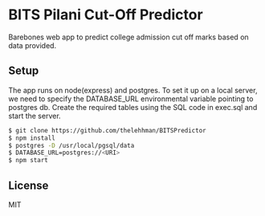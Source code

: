 # BITS Pilani Cut-Off Predictor

Barebones web app to predict college admission cut off marks based on data provided.

## Setup

The app runs on node(express) and postgres. 
To set it up on a local server, we need to specify the DATABASE_URL environmental variable pointing to postgres db.
Create the required tables using the SQL code in exec.sql and start the server.

```sh
$ git clone https://github.com/thelehhman/BITSPredictor
$ npm install
$ postgres -D /usr/local/pgsql/data
$ DATABASE_URL=postgres://<URI>
$ npm start
```

## License
MIT
